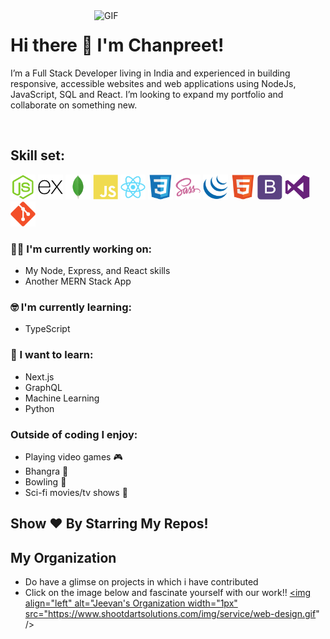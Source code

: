 <img align="right" alt="GIF"  width="370px" src="https://cdn.dribbble.com/users/2344801/screenshots/4774578/alphatestersanimation2.gif" />

# Hi there 👋 I'm Chanpreet!

I’m a Full Stack Developer living in India and experienced in building responsive, accessible websites and web applications using NodeJs, JavaScript, SQL and React. I’m looking to expand my portfolio and collaborate on something new.

</br>

## Skill set:

<p align="left">

<img src="https://raw.githubusercontent.com/chanpreetsinghio/chanpreetsinghio/master/assests/nodejs-original.svg" height="auto" width="40">

<img src="https://raw.githubusercontent.com/chanpreetsinghio/chanpreetsinghio/master/assests/express-original.svg" height="auto" width="40">

<img src="https://raw.githubusercontent.com/chanpreetsinghio/chanpreetsinghio/master/assests/mongodb-original.svg" height="auto" width="40">

<img src="https://raw.githubusercontent.com/chanpreetsinghio/chanpreetsinghio/master/assests/javascript-plain.svg" height="auto" width="40">

<img src="https://raw.githubusercontent.com/chanpreetsinghio/chanpreetsinghio/master/assests/react-original.svg" height="auto" width="40">

<img src="https://raw.githubusercontent.com/chanpreetsinghio/chanpreetsinghio/master/assests/css3-original.svg" height="auto" width="40">

<img src="https://raw.githubusercontent.com/chanpreetsinghio/chanpreetsinghio/master/assests/sass-original.svg" height="auto" width="40">

<img src="https://raw.githubusercontent.com/chanpreetsinghio/chanpreetsinghio/master/assests/jquery-plain.svg" height="auto" width="40">

<img src="https://raw.githubusercontent.com/chanpreetsinghio/chanpreetsinghio/master/assests/html5-original.svg" height="auto" width="40">

<img src="https://raw.githubusercontent.com/chanpreetsinghio/chanpreetsinghio/master/assests/bootstrap-plain.svg" height="auto" width="40">

<img src="https://raw.githubusercontent.com/chanpreetsinghio/chanpreetsinghio/master/assests/visualstudio-plain.svg" height="auto" width="40">

<img src="https://raw.githubusercontent.com/chanpreetsinghio/chanpreetsinghio/master/assests/git-original.svg" height="auto" width="40">
</p>

### :technologist: I'm currently working on:

- My Node, Express, and React skills
- Another MERN Stack App

### :nerd_face: I'm currently learning:

- TypeScript

### :thinking: I want to learn:

- Next.js
- GraphQL
- Machine Learning
- Python

### Outside of coding I enjoy:

- Playing video games :video_game:
- Bhangra :man_dancing:
- Bowling :bowling:
- Sci-fi movies/tv shows :vulcan_salute:

<!-- # 𝗠𝘆 𝗦𝘁𝗮𝘁𝘀

![Github stats](https://github-readme-stats.vercel.app/api?username=chanpreetsinghio&show_icons=true&hide_border=true) -->

## Show ❤️ By Starring My Repos!

## My Organization

- Do have a glimse on projects in which i have contributed
- Click on the image below and fascinate yourself with our work!!
  <a href="https://github.com/chanpreetsinghio">
  <img align="left" alt="Jeevan's Organization width="1px" src="https://www.shootdartsolutions.com/img/service/web-design.gif" />
  </a>
